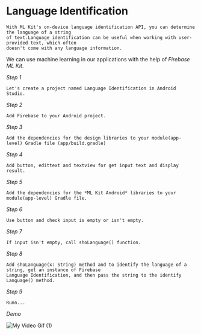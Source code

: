 
# Language Identification
 ```
With ML Kit's on-device language identification API, you can determine the language of a string 
of text.Language identification can be useful when working with user-provided text, which often 
doesn't come with any language information.
```

We can use machine learning in our applications with the help of *Firebase ML Kit*.                                                       

*Step 1*
 ```
Let's create a project named Language Identification in Android Studio.
```
*Step 2*
 ```
Add Firebase to your Android project.
```
*Step 3*
 ```
Add the dependencies for the design libraries to your module(app-level) Gradle file (app/build.gradle)
```
*Step 4*
 ```
Add button, edittext and textview for get input text and display result.
```
*Step 5*
 ```
Add the dependencies for the *ML Kit Android* libraries to your module(app-level) Gradle file. 
```
*Step 6*
 ```
Use button and check input is empty or isn't empty. 
```
*Step 7*
 ```
If input isn't empty, call shoLanguage() function. 
```
*Step 8*
 ```
Add shoLanguage(x: String) method and to identify the language of a string, get an instance of Firebase 
Language Identification, and then pass the string to the identify Language() method. 
```
*Step 9*
 ```
Runn...
```
*Demo*

![My Video Gif (1)](https://user-images.githubusercontent.com/37975010/82251778-8375e400-9956-11ea-9bd6-5d5c5709726d.gif)




